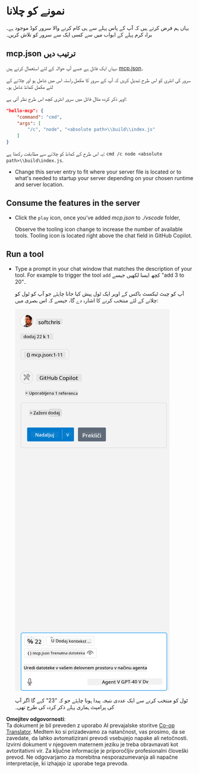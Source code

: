<!--
CO_OP_TRANSLATOR_METADATA:
{
  "original_hash": "96e08a8c1049dab757deb64cce4ea1e8",
  "translation_date": "2025-05-17T11:24:42+00:00",
  "source_file": "03-GettingStarted/04-vscode/solution/README.md",
  "language_code": "sl"
}
-->
# نمونے کو چلانا

یہاں ہم فرض کرتے ہیں کہ آپ کے پاس پہلے سے ہی کام کرنے والا سرور کوڈ موجود ہے۔ براہ کرم پہلے کے ابواب میں سے کسی ایک سے سرور کو تلاش کریں۔

## mcp.json ترتیب دیں

یہاں ایک فائل ہے جسے آپ حوالہ کے لئے استعمال کرتے ہیں، [mcp.json](../../../../../03-GettingStarted/04-vscode/solution/mcp.json)۔

سرور کی انٹری کو اس طرح تبدیل کریں کہ آپ کے سرور کا مکمل راستہ اس میں شامل ہو اور چلانے کے لئے مکمل کمانڈ شامل ہو۔

اوپر ذکر کردہ مثال فائل میں سرور انٹری کچھ اس طرح نظر آتی ہے:

```json
"hello-mcp": {
    "command": "cmd",
    "args": [
        "/c", "node", "<absolute path>\\build\\index.js"
    ]
}
```

یہ اس طرح کے کمانڈ کو چلانے سے مطابقت رکھتا ہے: `cmd /c node <absolute path>\\build\index.js`. 

- Change this server entry to fit where your server file is located or to what's needed to startup your server depending on your chosen runtime and server location.

## Consume the features in the server

- Click the `play` icon, once you've added *mcp.json* to *./vscode* folder, 

    Observe the tooling icon change to increase the number of available tools. Tooling icon is located right above the chat field in GitHub Copilot.

## Run a tool

- Type a prompt in your chat window that matches the description of your tool. For example to trigger the tool `add` کچھ ایسا لکھیں جیسے "add 3 to 20"۔

    آپ کو چیٹ ٹیکسٹ باکس کے اوپر ایک ٹول پیش کیا جانا چاہئے جو آپ کو ٹول کو چلانے کے لئے منتخب کرنے کا اشارہ دے گا، جیسے کہ اس بصری میں:

    ![VS Code indicating it wanting to run a tool](../../../../../translated_images/vscode-agent.7f56a5ce3cef334adfe737514a7e8ac9384fa4161dd4df14bd3ddc9cd1a154f4.sl.png)

    ٹول کو منتخب کرنے سے ایک عددی نتیجہ پیدا ہونا چاہئے جو کہ "23" کہے گا اگر آپ کی پرامپٹ ہماری پہلے ذکر کردہ کی طرح تھی۔

**Omejitev odgovornosti**:  
Ta dokument je bil preveden z uporabo AI prevajalske storitve [Co-op Translator](https://github.com/Azure/co-op-translator). Medtem ko si prizadevamo za natančnost, vas prosimo, da se zavedate, da lahko avtomatizirani prevodi vsebujejo napake ali netočnosti. Izvirni dokument v njegovem maternem jeziku je treba obravnavati kot avtoritativni vir. Za ključne informacije je priporočljiv profesionalni človeški prevod. Ne odgovarjamo za morebitna nesporazumevanja ali napačne interpretacije, ki izhajajo iz uporabe tega prevoda.